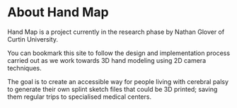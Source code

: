 # About Hand Map

Hand Map is a project currently in the research phase by Nathan Glover of Curtin University.

You can bookmark this site to follow the design and implementation process carried out as we work towards 3D hand modeling using 2D camera techniques.

The goal is to create an accessible way for people living with cerebral palsy to generate their own splint sketch files that could be 3D printed; saving them regular trips to specialised medical centers.
